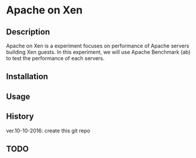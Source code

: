 # Apache on Xen

## Description

Apache on Xen is a experiment focuses on performance of Apache servers building Xen guests. In this experiment, we will use Apache Benchmark (ab) to test the performance of each servers.


## Installation


## Usage



## History

ver.10-10-2016: create this git repo


## TODO





